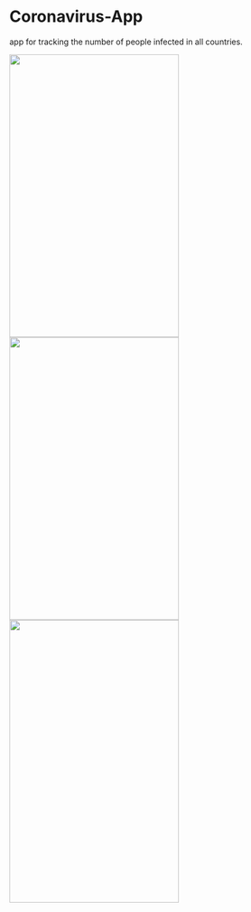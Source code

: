 # Coronavirus-App

app for tracking the number of people infected in all countries.

<img src="https://user-images.githubusercontent.com/86576304/123620546-a5ed5880-d80a-11eb-8f2d-19b7625ffd09.png" width="300" height="500">
<img src="https://user-images.githubusercontent.com/86576304/123620584-b0a7ed80-d80a-11eb-9833-3f18929967f1.png" width="300" height="500">
<img src="https://user-images.githubusercontent.com/86576304/123620606-b6053800-d80a-11eb-9691-defdd52fda30.png" width="300" height="500">

